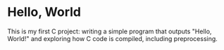 # Hello, World

This is my first C project: writing a simple program that outputs "Hello, World!" and exploring how C code is compiled, including preprocessing.
